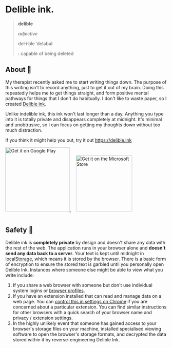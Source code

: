 # Delible ink.

> **delible**
> 
> _adjective_
> 
> del·​i·​ble ˈdeləbəl
> 
> : capable of being deleted

## About 🧠

My therapist recently asked me to start writing things down. The purpose of this writing isn't to record anything, just to get it out of my brain. Doing this repeatedly helps me to get things straight, and form positive mental pathways for things that I don't do habitually. I don't like to waste paper, so I created [Delible ink](https://delible.ink).

Unlike indelible ink, this ink won't last longer than a day. Anything you type into it is totally private and disappears completely at midnight. It's minimal and unobtrusive, so I can focus on getting my thoughts down without too much distraction. 

If you think it might help you out, try it out https://delible.ink

<a href="https://play.google.com/store/apps/details?id=ink.delible.twa">
  <img alt="Get it on Google Play" src="https://play.google.com/intl/en_us/badges/static/images/badges/en_badge_web_generic.png" width="200" />
</a>
<a href="https://apps.microsoft.com/detail/Delible%20ink%2E/9MXBBNKN1T9X?launch=true&mode=mini">

  <img alt="Get it on the Microsoft Store" src="https://get.microsoft.com/images/en-gb%20dark.svg" width="175" style="padding:1rem;" />
</a>

## Safety 🔏

Delible ink is **completely private** by design and doesn't share any data with the rest of the web. The application runs in your browser alone and **doesn't send any data back to a server**. Your text is kept until midnight in [localStorage](https://developer.mozilla.org/en-US/docs/Web/API/Web_Storage_API), which means it is stored by the browser. There is a basic form of encryption to ensure the stored text is garbled until you personally open Delible Ink. Instances where someone else might be able to view what you write include:

1. If you share a web browser with someone but don't use individual system logins or [browser profiles](https://www.wired.com/story/how-to-use-browser-profiles-organization-chrome-edge-firefox/).
2. If you have an extension installed that can read and manage data on a web page. You can [control this in settings on Chrome](https://support.google.com/chrome_webstore/answer/2664769?hl=en-GB) if you are concerned about a particular extension. You can find similar instructions for other browsers with a quick search of your browser name and privacy / extension settings.
3. In the highly unlikely event that someone has gained access to your browser's storage files on your machine, installed specialised viewing software to open the browser's storage formats, and decrypted the data stored within it by reverse-engineering Delible Ink.
